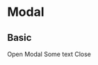 # Modal

## Basic

<Playground>
  <p-button @click="openModal()">Open Modal</p-button>
  <p-modal :open="isOpen" v-on:close="closeModal()">
    <p-text>Some text</p-text>
    <p-button @click="closeModal()">Close</p-button>
  </p-modal>
</Playground>


<script lang="ts">
  import Vue from 'vue';
  import Component from 'vue-class-component';
  
  @Component
  export default class PlaygroundModal extends Vue {
    public isOpen = false;
    
    public openModal (): void {
      this.isOpen = true;
    }
    
    public closeModal (): void {
      this.isOpen = false;
    }
  }
</script>